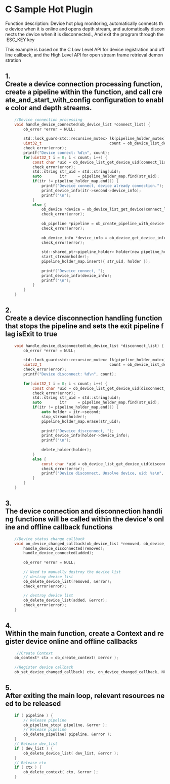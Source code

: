 # C Sample Hot Plugin

Function description: Device hot plug monitoring, automatically connects the device when it is online and opens depth stream, and automatically disconnects the device when it is disconnected., And exit the program through the ESC_KEY key

This example is based on the C Low Level API for device registration and offline callback, and the High Level API for open stream frame retrieval demonstration

## 1. Create a device connection processing function, create a pipeline within the function, and call create_and_start_with_config configuration to enable color and depth streams.
```c
    //Device connection processing
    void handle_device_connected(ob_device_list *connect_list) {
        ob_error *error = NULL;
    
        std::lock_guard<std::recursive_mutex> lk(pipeline_holder_mutex);
        uint32_t                              count = ob_device_list_device_count(connect_list, &error);
        check_error(error);
        printf("Device connect: %d\n", count);
        for(uint32_t i = 0; i < count; i++) {
            const char *uid = ob_device_list_get_device_uid(connect_list, i, &error);
            check_error(error);
            std::string str_uid = std::string(uid);
            auto        itr     = pipeline_holder_map.find(str_uid);
            if(itr != pipeline_holder_map.end()) {
                printf("Deveice connect, device already connection.");
                print_device_info(itr->second->device_info);
                printf("\n");
            }
            else {
                ob_device *device = ob_device_list_get_device(connect_list, i, &error);
                check_error(error);
    
                ob_pipeline *pipeline = ob_create_pipeline_with_device(device, &error);
                check_error(error);
    
                ob_device_info *device_info = ob_device_get_device_info(device, &error);
                check_error(error);
    
                std::shared_ptr<pipeline_holder> holder(new pipeline_holder{ device, device_info, pipeline, false, 0, 0, 0, 0, 0 });
                start_stream(holder);
                pipeline_holder_map.insert({ str_uid, holder });
    
                printf("Deveice connect, ");
                print_device_info(device_info);
                printf("\n");
            }
        }
    }
```

## 2. Create a device disconnection handling function that stops the pipeline and sets the exit pipeline flag isExit to true
```c
    void handle_device_disconnected(ob_device_list *disconnect_list) {
        ob_error *error = NULL;
    
        std::lock_guard<std::recursive_mutex> lk(pipeline_holder_mutex);
        uint32_t                              count = ob_device_list_device_count(disconnect_list, &error);
        check_error(error);
        printf("Device disconnect: %d\n", count);
    
        for(uint32_t i = 0; i < count; i++) {
            const char *uid = ob_device_list_get_device_uid(disconnect_list, i, &error);
            check_error(error);
            std::string str_uid = std::string(uid);
            auto        itr     = pipeline_holder_map.find(str_uid);
            if(itr != pipeline_holder_map.end()) {
                auto holder = itr->second;
                stop_stream(holder);
                pipeline_holder_map.erase(str_uid);
    
                printf("Deveice discconnect, ");
                print_device_info(holder->device_info);
                printf("\n");
    
                delete_holder(holder);
            }
            else {
                const char *uid = ob_device_list_get_device_uid(disconnect_list, i, &error);
                check_error(error);
                printf("Device disconnect, Unsolve device, uid: %s\n", uid);
            }
        }
    }
```

## 3. The device connection and disconnection handling functions will be called within the device's online and offline callback functions
```c
    //Device status change callback
    void on_device_changed_callback(ob_device_list *removed, ob_device_list *added, void *user_data) {
        handle_device_disconnected(removed);
        handle_device_connected(added);
    
        ob_error *error = NULL;
    
        // Need to manually destroy the device list
        // destroy device list
        ob_delete_device_list(removed, &error);
        check_error(error);
    
        // destroy device list
        ob_delete_device_list(added, &error);
        check_error(error);
    }
```

## 4. Within the main function, create a Context and register device online and offline callbacks
```c
     //Create Context
    ob_context* ctx = ob_create_context( &error );
    
    //Register device callback
    ob_set_device_changed_callback( ctx, on_device_changed_callback, NULL, &error );
```

## 5. After exiting the main loop, relevant resources need to be released
```c
    if ( pipeline ) {
        // Release pipeline
        ob_pipeline_stop( pipeline, &error );
        // Release pipeline
        ob_delete_pipeline( pipeline, &error );
    }
    // Release dev_list
    if ( dev_list ) {
        ob_delete_device_list( dev_list, &error );
    }
    // Release ctx
    if ( ctx ) {
        ob_delete_context( ctx, &error );
    }
```
